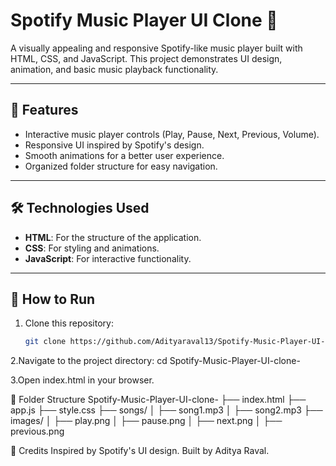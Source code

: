 # Spotify Music Player UI Clone 🎵

A visually appealing and responsive Spotify-like music player built with HTML, CSS, and JavaScript. This project demonstrates UI design, animation, and basic music playback functionality.

---

## 🌟 Features
- Interactive music player controls (Play, Pause, Next, Previous, Volume).
- Responsive UI inspired by Spotify's design.
- Smooth animations for a better user experience.
- Organized folder structure for easy navigation.

---

## 🛠️ Technologies Used
- **HTML**: For the structure of the application.
- **CSS**: For styling and animations.
- **JavaScript**: For interactive functionality.

---

## 🚀 How to Run
1. Clone this repository:
   ```bash
   git clone https://github.com/Adityaraval13/Spotify-Music-Player-UI-clone-.git
2.Navigate to the project directory:
cd Spotify-Music-Player-UI-clone-

3.Open index.html in your browser.

📂 Folder Structure
Spotify-Music-Player-UI-clone-
├── index.html
├── app.js
├── style.css
├── songs/
│   ├── song1.mp3
│   ├── song2.mp3
├── images/
│   ├── play.png
│   ├── pause.png
│   ├── next.png
│   ├── previous.png

🙌 Credits
Inspired by Spotify's UI design. Built by Aditya Raval.


